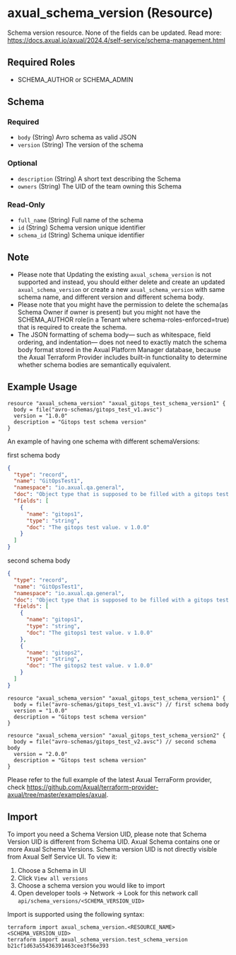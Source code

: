 # axual_schema_version (Resource)

Schema version resource. None of the fields can be updated. Read more: https://docs.axual.io/axual/2024.4/self-service/schema-management.html

## Required Roles
- SCHEMA_AUTHOR or SCHEMA_ADMIN

<!-- schema generated by tfplugindocs -->
## Schema

### Required

- `body` (String) Avro schema as valid JSON
- `version` (String) The version of the schema

### Optional

- `description` (String) A short text describing the Schema
- `owners` (String) The UID of the team owning this Schema

### Read-Only

- `full_name` (String) Full name of the schema
- `id` (String) Schema version unique identifier
- `schema_id` (String) Schema unique identifier

## Note
- Please note that Updating the existing `axual_schema_version` is not supported and instead, you should either delete and create an updated `axual_schema_version` or create a new `axual_schema_version` with same schema name, and different version and different schema body.
- Please note that you might have the permission to delete the schema(as Schema Owner if owner is present) but you might not have the SCHEMA_AUTHOR role(in a Tenant where schema-roles-enforced=true) that is required to create the schema.
- The JSON formatting of schema body— such as whitespace, field ordering, and indentation— does not need to exactly match the schema body format stored in the Axual Platform Manager database, because the Axual Terraform Provider includes built-in functionality to determine whether schema bodies are semantically equivalent.

## Example Usage

```hcl
resource "axual_schema_version" "axual_gitops_test_schema_version1" {
  body = file("avro-schemas/gitops_test_v1.avsc")
  version = "1.0.0"
  description = "Gitops test schema version"
}
```
An example of having one schema with different schemaVersions:

first schema body

```json
{
  "type": "record",
  "name": "GitOpsTest1",
  "namespace": "io.axual.qa.general",
  "doc": "Object type that is supposed to be filled with a gitops test value. This should be used when the Key is irrelevant.",
  "fields": [
    {
      "name": "gitops1",
      "type": "string",
      "doc": "The gitops test value. v 1.0.0"
    }
  ]
}
```

second schema body

```json
{
  "type": "record",
  "name": "GitOpsTest1",
  "namespace": "io.axual.qa.general",
  "doc": "Object type that is supposed to be filled with a gitops test value. This should be used when the Key is irrelevant.",
  "fields": [
    {
      "name": "gitops1",
      "type": "string",
      "doc": "The gitops1 test value. v 1.0.0"
    },
    {
      "name": "gitops2",
      "type": "string",
      "doc": "The gitops2 test value. v 1.0.0"
    }
  ]
}
```
```hcl
resource "axual_schema_version" "axual_gitops_test_schema_version1" {
  body = file("avro-schemas/gitops_test_v1.avsc") // first schema body
  version = "1.0.0"
  description = "Gitops test schema version"
}

resource "axual_schema_version" "axual_gitops_test_schema_version2" {
  body = file("avro-schemas/gitops_test_v2.avsc") // second schema body
  version = "2.0.0"
  description = "Gitops test schema version"
}
```

Please refer to the full example of the latest Axual TerraForm provider, check https://github.com/Axual/terraform-provider-axual/tree/master/examples/axual.

## Import

To import you need a Schema Version UID, please note that Schema Version UID is different from Schema UID. Axual Schema contains one or more Axual Schema Versions.
Schema version UID is not directly visible from Axual Self Service UI. To view it:
1. Choose a Schema in UI
2. Click `View all versions`
3. Choose a schema version you would like to import
4. Open developer tools -> Network -> Look for this network call `api/schema_versions/<SCHEMA_VERSION_UID>`

Import is supported using the following syntax:

```shell
terraform import axual_schema_version.<RESOURCE_NAME> <SCHEMA_VERSION_UID>
terraform import axual_schema_version.test_schema_version b21cf1d63a55436391463cee3f56e393
```